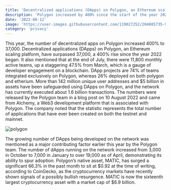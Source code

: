 ```yaml
---
title: 'Decentralized applications (DApps) on Polygon, an Ethereum scaling platform, have grown four folds in 2022'
description: 'Polygon increased by 400% since the start of the year 2022, the number of DApps on Polygon, an Ethereum scaling platform has topped 37,000.'
date: '2022-08-12'
image: 'https://user-images.githubusercontent.com/119027252/204085735-9f1e0c6b-2fb3-4fcb-a1c3-1ea9ea531218.png'
category: 'privacy'
---
```


This year, the number of decentralized apps on Polygon increased 400% to 37,000. Decentralized applications (DApps) on Polygon, an Ethereum scaling platform, have surpassed 37,000, a 400% rise since the year 2022 began. It also mentioned that at the end of July, there were 11,800 monthly active teams, up a staggering 47.5% from March, which is a gauge of developer engagement on a blockchain. DApp projects are 74% of teams integrated exclusively on Polygon, whereas 26% deployed on both polygon and etherium. More than 142 million unique user addresses and $5 billion in assets have been safeguarded using DApps on Polygon, and the network has currently executed about 1.6 billion transactions. The numbers were released by the Polygon team in a blog post on 10 August 2022 and came from Alchemy, a Web3 development platform that is associated with Polygon. The company noted that the statistic represents the total number of applications that have ever been created on both the testnet and mainnet.

![polygon](https://user-images.githubusercontent.com/119027252/204085775-6ab7faf6-a800-436a-b414-2dd7d3a7f259.jpg)

The growing number of DApps being developed on the network was mentioned as a major contributing factor earlier this year by the Polygon team. The number of dApps running on the network increased from 3,000 in October to 7,000 in January to over 19,000 as of April, demonstrating its ability to spur adoption. Polygon’s native asset, MATIC, has surged a significant 66.3% in the past month to sit at $0.92 at the time of writing, according to CoinGecko, as the cryptocurrency markets have recently shown signals of a possibly bullish resurgence. MATIC is now the sixteenth largest cryptocurrency asset with a market cap of $6.9 billion.
